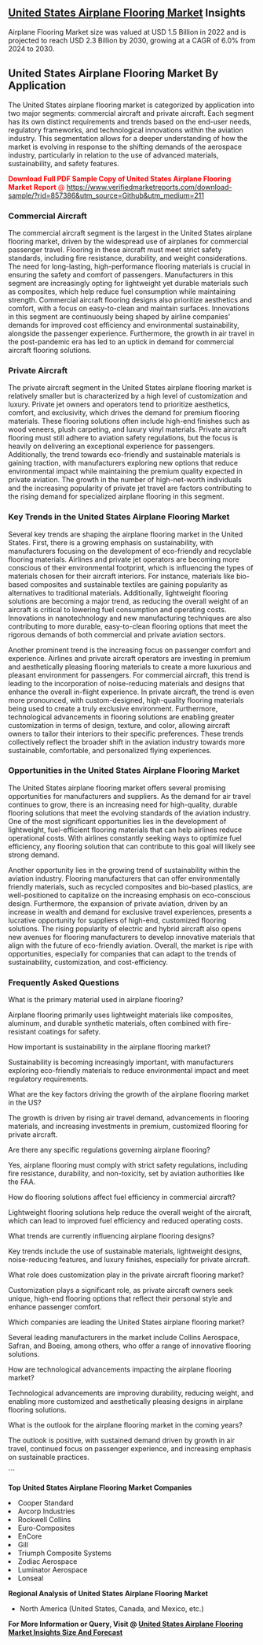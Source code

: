 <h2><a href="https://www.verifiedmarketreports.com/download-sample/?rid=857386&amp;utm_source=Github&amp;utm_medium=211" target="_blank">United States Airplane Flooring Market</a> Insights</h2><p>Airplane Flooring Market size was valued at USD 1.5 Billion in 2022 and is projected to reach USD 2.3 Billion by 2030, growing at a CAGR of 6.0% from 2024 to 2030.</p><p><h2>United States Airplane Flooring Market By Application</h2><p>The United States airplane flooring market is categorized by application into two major segments: commercial aircraft and private aircraft. Each segment has its own distinct requirements and trends based on the end-user needs, regulatory frameworks, and technological innovations within the aviation industry. This segmentation allows for a deeper understanding of how the market is evolving in response to the shifting demands of the aerospace industry, particularly in relation to the use of advanced materials, sustainability, and safety features.</p><p><p><span class=""><span style="color: #ff0000;"><strong>Download Full PDF Sample Copy of United States Airplane Flooring Market Report</strong> @ </span><a href="https://www.verifiedmarketreports.com/download-sample/?rid=857386&amp;utm_source=Github&amp;utm_medium=211" target="_blank">https://www.verifiedmarketreports.com/download-sample/?rid=857386&amp;utm_source=Github&amp;utm_medium=211</a></span></p></p><h3>Commercial Aircraft</h3><p>The commercial aircraft segment is the largest in the United States airplane flooring market, driven by the widespread use of airplanes for commercial passenger travel. Flooring in these aircraft must meet strict safety standards, including fire resistance, durability, and weight considerations. The need for long-lasting, high-performance flooring materials is crucial in ensuring the safety and comfort of passengers. Manufacturers in this segment are increasingly opting for lightweight yet durable materials such as composites, which help reduce fuel consumption while maintaining strength. Commercial aircraft flooring designs also prioritize aesthetics and comfort, with a focus on easy-to-clean and maintain surfaces. Innovations in this segment are continuously being shaped by airline companies' demands for improved cost efficiency and environmental sustainability, alongside the passenger experience. Furthermore, the growth in air travel in the post-pandemic era has led to an uptick in demand for commercial aircraft flooring solutions.</p><h3>Private Aircraft</h3><p>The private aircraft segment in the United States airplane flooring market is relatively smaller but is characterized by a high level of customization and luxury. Private jet owners and operators tend to prioritize aesthetics, comfort, and exclusivity, which drives the demand for premium flooring materials. These flooring solutions often include high-end finishes such as wood veneers, plush carpeting, and luxury vinyl materials. Private aircraft flooring must still adhere to aviation safety regulations, but the focus is heavily on delivering an exceptional experience for passengers. Additionally, the trend towards eco-friendly and sustainable materials is gaining traction, with manufacturers exploring new options that reduce environmental impact while maintaining the premium quality expected in private aviation. The growth in the number of high-net-worth individuals and the increasing popularity of private jet travel are factors contributing to the rising demand for specialized airplane flooring in this segment.</p><h3>Key Trends in the United States Airplane Flooring Market</h3><p>Several key trends are shaping the airplane flooring market in the United States. First, there is a growing emphasis on sustainability, with manufacturers focusing on the development of eco-friendly and recyclable flooring materials. Airlines and private jet operators are becoming more conscious of their environmental footprint, which is influencing the types of materials chosen for their aircraft interiors. For instance, materials like bio-based composites and sustainable textiles are gaining popularity as alternatives to traditional materials. Additionally, lightweight flooring solutions are becoming a major trend, as reducing the overall weight of an aircraft is critical to lowering fuel consumption and operating costs. Innovations in nanotechnology and new manufacturing techniques are also contributing to more durable, easy-to-clean flooring options that meet the rigorous demands of both commercial and private aviation sectors.</p><p>Another prominent trend is the increasing focus on passenger comfort and experience. Airlines and private aircraft operators are investing in premium and aesthetically pleasing flooring materials to create a more luxurious and pleasant environment for passengers. For commercial aircraft, this trend is leading to the incorporation of noise-reducing materials and designs that enhance the overall in-flight experience. In private aircraft, the trend is even more pronounced, with custom-designed, high-quality flooring materials being used to create a truly exclusive environment. Furthermore, technological advancements in flooring solutions are enabling greater customization in terms of design, texture, and color, allowing aircraft owners to tailor their interiors to their specific preferences. These trends collectively reflect the broader shift in the aviation industry towards more sustainable, comfortable, and personalized flying experiences.</p><h3>Opportunities in the United States Airplane Flooring Market</h3><p>The United States airplane flooring market offers several promising opportunities for manufacturers and suppliers. As the demand for air travel continues to grow, there is an increasing need for high-quality, durable flooring solutions that meet the evolving standards of the aviation industry. One of the most significant opportunities lies in the development of lightweight, fuel-efficient flooring materials that can help airlines reduce operational costs. With airlines constantly seeking ways to optimize fuel efficiency, any flooring solution that can contribute to this goal will likely see strong demand.</p><p>Another opportunity lies in the growing trend of sustainability within the aviation industry. Flooring manufacturers that can offer environmentally friendly materials, such as recycled composites and bio-based plastics, are well-positioned to capitalize on the increasing emphasis on eco-conscious design. Furthermore, the expansion of private aviation, driven by an increase in wealth and demand for exclusive travel experiences, presents a lucrative opportunity for suppliers of high-end, customized flooring solutions. The rising popularity of electric and hybrid aircraft also opens new avenues for flooring manufacturers to develop innovative materials that align with the future of eco-friendly aviation. Overall, the market is ripe with opportunities, especially for companies that can adapt to the trends of sustainability, customization, and cost-efficiency.</p><h3>Frequently Asked Questions</h3><p>What is the primary material used in airplane flooring?</p><p>Airplane flooring primarily uses lightweight materials like composites, aluminum, and durable synthetic materials, often combined with fire-resistant coatings for safety.</p><p>How important is sustainability in the airplane flooring market?</p><p>Sustainability is becoming increasingly important, with manufacturers exploring eco-friendly materials to reduce environmental impact and meet regulatory requirements.</p><p>What are the key factors driving the growth of the airplane flooring market in the US?</p><p>The growth is driven by rising air travel demand, advancements in flooring materials, and increasing investments in premium, customized flooring for private aircraft.</p><p>Are there any specific regulations governing airplane flooring?</p><p>Yes, airplane flooring must comply with strict safety regulations, including fire resistance, durability, and non-toxicity, set by aviation authorities like the FAA.</p><p>How do flooring solutions affect fuel efficiency in commercial aircraft?</p><p>Lightweight flooring solutions help reduce the overall weight of the aircraft, which can lead to improved fuel efficiency and reduced operating costs.</p><p>What trends are currently influencing airplane flooring designs?</p><p>Key trends include the use of sustainable materials, lightweight designs, noise-reducing features, and luxury finishes, especially for private aircraft.</p><p>What role does customization play in the private aircraft flooring market?</p><p>Customization plays a significant role, as private aircraft owners seek unique, high-end flooring options that reflect their personal style and enhance passenger comfort.</p><p>Which companies are leading the United States airplane flooring market?</p><p>Several leading manufacturers in the market include Collins Aerospace, Safran, and Boeing, among others, who offer a range of innovative flooring solutions.</p><p>How are technological advancements impacting the airplane flooring market?</p><p>Technological advancements are improving durability, reducing weight, and enabling more customized and aesthetically pleasing designs in airplane flooring solutions.</p><p>What is the outlook for the airplane flooring market in the coming years?</p><p>The outlook is positive, with sustained demand driven by growth in air travel, continued focus on passenger experience, and increasing emphasis on sustainable practices.</p>```</p><p><strong>Top United States Airplane Flooring Market Companies</strong></p><div data-test-id=""><p><li>Cooper Standard</li><li> Avcorp Industries</li><li> Rockwell Collins</li><li> Euro-Composites</li><li> EnCore</li><li> Gill</li><li> Triumph Composite Systems</li><li> Zodiac Aerospace</li><li> Luminator Aerospace</li><li> Lonseal</li></p><div><strong>Regional Analysis of&nbsp;United States Airplane Flooring Market</strong></div><ul><li dir="ltr"><p dir="ltr">North America&nbsp;(United States, Canada, and Mexico, etc.)</p></li></ul><p><strong>For More Information or Query, Visit @&nbsp;</strong><strong><a href="https://www.verifiedmarketreports.com/product/airplane-flooring-market/?utm_source=Github&amp;utm_medium=211" target="_blank">United States Airplane Flooring Market Insights Size And Forecast</a></strong></p></div>
